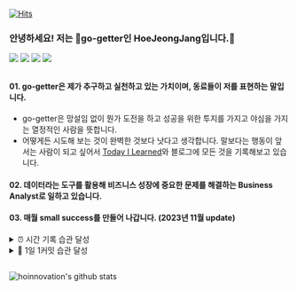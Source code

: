 [![Hits](https://hits.seeyoufarm.com/api/count/incr/badge.svg?url=https%3A%2F%2Fgithub.com%2Fhoinnovation%2Fhit-counter&count_bg=%2379C83D&title_bg=%23555555&icon=azurepipelines.svg&icon_color=%23E7E7E7&title=WELCOME&edge_flat=false)](https://hits.seeyoufarm.com)

### 안녕하세요! 저는 🚀go-getter인 HoeJeongJang입니다.👋
<p>
<a href="https://velog.io/@h-go-getter"><img src="https://img.shields.io/badge/My_Blog-09B3AF?style=flat-square&logo=Storyblok&logoColor=white"/></a>
<a href="http://linkedin.com/in/hoejeong-jang-823b20213" target="_blank"><img src="https://img.shields.io/badge/HoeJeongJang-0A66C2?style=flat-square&logo=Linkedin&logoColor=white"/></a>
  <a href="https://h-go-getter.oopy.io/" target="_blank"><img src="https://img.shields.io/badge/My_portfolio-DD0B78?style=flat-square&logo=GitHub%20Sponsors&logoColor=white"/></a>
  <a href="https://mail.google.com/mail/u/0/?fs=1&tf=cm&source=mailto&to=hoinnovation@naver.com" target="_blank"><img src="https://img.shields.io/badge/hoinnovation@naver.com-EA4335?style=flat-square&logo=Gmail&logoColor=white"/></a>
</p>


## 
#### 01. go-getter은 제가 추구하고 실천하고 있는 가치이며, 동료들이 저를 표현하는 말입니다.
* go-getter은 망설임 없이 뭔가 도전을 하고 성공을 위한 투지를 가지고 야심을 가지는 열정적인 사람을 뜻합니다. 
* 어떻게든 시도해 보는 것이 완벽한 것보다 낫다고 생각합니다. 말보다는 행동이 앞서는 사람이 되고 싶어서 [Today I Learned](https://github.com/hoinnovation/TIL)와 블로그에 모든 것을 기록해보고 있습니다.

#### 02. 데이터라는 도구를 활용해 비즈니스 성장에 중요한 문제를 해결하는 Business Analyst로 일하고 있습니다.
 
#### 03. 매월 small success를 만들어 나갑니다. (2023년 11월 update)

<details>
<summary>⏰ 시간 기록 습관 달성</summary>
  
> 올해는 꾸준히 계속 기록해서 시간을 지배하고 싶습니다. 특히 '얼마나 바빴는지'가 아니라 '얼마나 의미있는지'를 목표로 삼고자합니다.매 달마다 의미있는 목표를 세우고, 기록한 시간을 회고하며 내가 어디에 시간을 쓰고 있는지 파악 하고, 어떤 시간을 관리해야 내가 원하는 것을 할 수 있을지 판단해보려고 합니다.

* 11월 : 2023-11-01 ~ 2023-11-30  
  <img src="https://github.com/hoinnovation/hoinnovation/assets/45919197/53bae88a-335e-48dd-a127-15e23b4759d6" width="500" height="470">

* 10월 : 2023-10-01 ~ 2023-10-31  
  <img src="https://github.com/hoinnovation/hoinnovation/assets/45919197/df3cf24a-73d3-423c-b1b4-43b11ab59bef" width="500" height="470">

* 9월 : 2023-09-01 ~ 2023-09-30  
  <img src="https://github.com/hoinnovation/hoinnovation/assets/45919197/44bfb519-7923-4aa7-8997-c584dab89e96" width="500" height="470">

* 8월 : 2023-08-01 ~ 2023-08-31  
  <img src="https://github.com/hoinnovation/hoinnovation/assets/45919197/dfed8f6f-e1ce-4ad5-a8c9-3554abbfa3d8" width="500" height="470">

* 7월 : 2023-07-01 ~ 2023-07-31  
  <img src="https://github.com/hoinnovation/hoinnovation/assets/45919197/a31c9afe-aa19-4094-a589-44c1b775be68" width="500" height="470">

* 6월 : 2023-06-01 ~ 2023-06-30  
  <img src="https://github.com/hoinnovation/hoinnovation/assets/45919197/f2de985f-05d1-486b-992b-fcbf817291c0" width="500" height="400">

* 5월 : 2023-05-01 ~ 2023-05-31  
  <img src="https://github.com/hoinnovation/TIL/assets/45919197/a72c7865-f892-4b72-b525-c8ccb20e1167" width="500" height="400">
  
* 4월 : 2023-04-01 ~ 2023-04-30  
  <img src="https://github.com/hoinnovation/TIL/assets/45919197/7100fe20-20fa-4f07-b41d-4adb664340cb" width="500" height="400">  
  
  
* 3월 : 2023-03-01 ~ 2023-03-31   
  <img src="https://velog.velcdn.com/images/h-go-getter/post/25516058-f7d1-4873-926a-f6d69f51b4c6/image.png" width="500" height="400">

  
* 2월 : 2023-02-01 ~ 2023-02-28  
  <img src="https://velog.velcdn.com/images/h-go-getter/post/66a3eb61-5ce4-4ae9-b06c-f43a5eef2f8c/image.png" width="500" height="400" >


* 1월 : 2023-01-11 ~ 2023-01-31  
  <img src="https://velog.velcdn.com/images/h-go-getter/post/9cc4ec4c-ca6c-47de-b716-2cba8f550d05/image.png" width="500" height="400" >

</details>

<details>
<summary> 🌳 1일 1커밋 습관 달성</summary>
> TIL은 Today I Learned로,매일 학습한 걸 기록하는 저장소인데요. 항상 무언가를 듣고, 무언가를 생각하며, 무언가를 배우기 위해 매일 기록하고 있습니다. TIL을 하다보니, 1일 1커밋을 하고 싶어서 1개라도 공부해서 기록하게 되는 좋은 영향을 주더라구요. 올해도 계속 꾸준히 기록해서 빼곡히 잔디를 심고싶습니다.
  
* 2023-01-01 ~ 2023-10-31 (97% 달성) 
  ![image](https://github.com/hoinnovation/hoinnovation/assets/45919197/667cffd6-8a40-451e-89c6-c69d50bdbf5b)


</details>


## 
<!-- <p><img src="https://img.shields.io/badge/MySQL-yellow?style=flat&logo=MySQL&logoColor=4479A1"/>&nbsp;&nbsp;<img src="https://img.shields.io/badge/Python-3766AB?style=flat-square&logo=Python&logoColor=white"/></a> <img src="https://img.shields.io/badge/Notion-0052CC?style=flat&logo=Notion&logoColor=black"/>&nbsp;&nbsp;<img src="https://img.shields.io/badge/GitHub-gray?style=flat&logo=GitHub&logoColor=black"/>&nbsp;&nbsp;</p> -->
   
![hoinnovation's github stats](https://github-readme-stats-git-masterrstaa-rickstaa.vercel.app/api?username=hoinnovation&show_icons=true)

